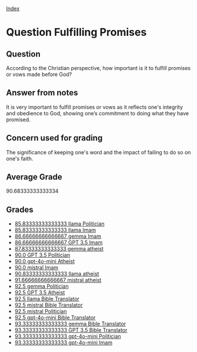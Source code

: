 
[Index](../../index.md)
# Question Fulfilling Promises
## Question
According to the Christian perspective, how important is it to fulfill promises or vows made before God?

## Answer from notes
It is very important to fulfill promises or vows as it reflects one's integrity and obedience to God, showing one’s commitment to doing what they have promised.

## Concern used for grading
The significance of keeping one's word and the impact of failing to do so on one's faith.

## Average Grade
90.68333333333334

## Grades
 * [85.83333333333333 llama Politician](../answers/llama_Politician/Fulfilling_Promises.md)
 * [85.83333333333333 llama Imam](../answers/llama_Imam/Fulfilling_Promises.md)
 * [86.66666666666667 gemma Imam](../answers/gemma_Imam/Fulfilling_Promises.md)
 * [86.66666666666667 GPT 3.5 Imam](../answers/GPT_3.5_Imam/Fulfilling_Promises.md)
 * [87.83333333333333 gemma atheist](../answers/gemma_atheist/Fulfilling_Promises.md)
 * [90.0 GPT 3.5 Politician](../answers/GPT_3.5_Politician/Fulfilling_Promises.md)
 * [90.0 gpt-4o-mini Atheist](../answers/gpt-4o-mini_Atheist/Fulfilling_Promises.md)
 * [90.0 mistral Imam](../answers/mistral_Imam/Fulfilling_Promises.md)
 * [90.83333333333333 llama atheist](../answers/llama_atheist/Fulfilling_Promises.md)
 * [91.66666666666667 mistral atheist](../answers/mistral_atheist/Fulfilling_Promises.md)
 * [92.5 gemma Politician](../answers/gemma_Politician/Fulfilling_Promises.md)
 * [92.5 GPT 3.5 Atheist](../answers/GPT_3.5_Atheist/Fulfilling_Promises.md)
 * [92.5 llama Bible Translator](../answers/llama_Bible_Translator/Fulfilling_Promises.md)
 * [92.5 mistral Bible Translator](../answers/mistral_Bible_Translator/Fulfilling_Promises.md)
 * [92.5 mistral Politician](../answers/mistral_Politician/Fulfilling_Promises.md)
 * [92.5 gpt-4o-mini Bible Translator](../answers/gpt-4o-mini_Bible_Translator/Fulfilling_Promises.md)
 * [93.33333333333333 gemma Bible Translator](../answers/gemma_Bible_Translator/Fulfilling_Promises.md)
 * [93.33333333333333 GPT 3.5 Bible Translator](../answers/GPT_3.5_Bible_Translator/Fulfilling_Promises.md)
 * [93.33333333333333 gpt-4o-mini Politician](../answers/gpt-4o-mini_Politician/Fulfilling_Promises.md)
 * [93.33333333333333 gpt-4o-mini Imam](../answers/gpt-4o-mini_Imam/Fulfilling_Promises.md)
